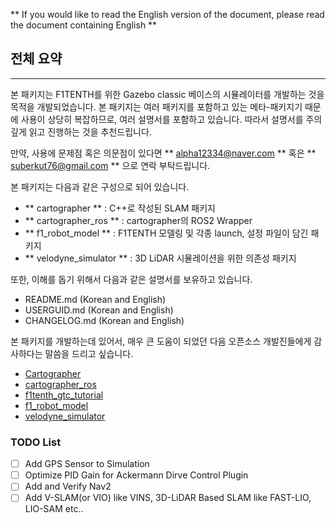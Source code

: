 ** If you would like to read the English version of the document, please read the document containing English **
## 전체 요약
---
본 패키지는 F1TENTH를 위한 Gazebo classic 베이스의 시뮬레이터를 개발하는 것을 목적을 개발되었습니다. 본 패키지는 여러 패키지를 포함하고 있는 메타-패키지기 때문에 사용이 상당히 복잡하므로, 여러 설명서를 포함하고 있습니다. 따라서 설명서를 주의 깊게 읽고 진행하는 것을 추천드립니다.

만약, 사용에 문제점 혹은 의문점이 있다면
** alpha12334@naver.com ** 혹은 ** suberkut76@gmail.com ** 으로 연락 부탁드립니다.

본 패키지는 다음과 같은 구성으로 되어 있습니다.
- ** cartographer ** : C++로 작성된 SLAM 패키지
- ** cartographer_ros ** : cartographer의 ROS2 Wrapper
- ** f1_robot_model ** : F1TENTH 모델링 및 각종 launch, 설정 파일이 담긴 패키지
- ** velodyne_simulator ** : 3D LiDAR 시뮬레이션을 위한 의존성 패키지

또한, 이해를 돕기 위해서 다음과 같은 설명서를 보유하고 있습니다.
- README.md (Korean and English)
- USERGUID.md (Korean and English)
- CHANGELOG.md (Korean and English)

본 패키지를 개발하는데 있어서, 매우 큰 도움이 되었던 다음 오픈소스 개발진들에게 감사하다는 말씀을 드리고 싶습니다.
- [Cartographer](https://github.com/cartographer-project/cartographer)
- [cartographer_ros](https://github.com/ros2/cartographer_ros)
- [f1tenth_gtc_tutorial](https://github.com/linklab-uva/f1tenth_gtc_tutorial)
- [f1_robot_model](https://github.com/armando-genis/f1_robot_model)
- [velodyne_simulator](https://bitbucket.org/DataspeedInc/velodyne_simulator.git/src)

### TODO List
- [ ] Add GPS Sensor to Simulation
- [ ] Optimize PID Gain for Ackermann Dirve Control Plugin
- [ ] Add and Verify Nav2
- [ ] Add V-SLAM(or VIO) like VINS, 3D-LiDAR Based SLAM like FAST-LIO, LIO-SAM etc..
